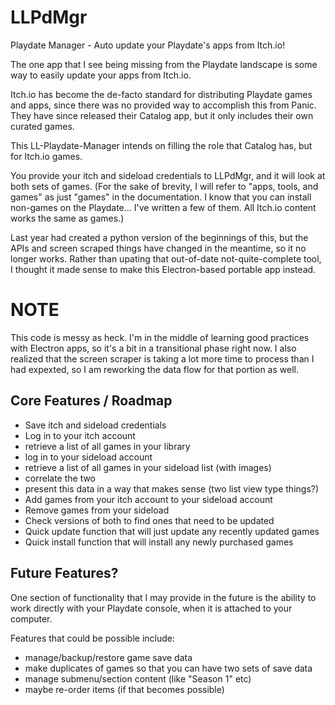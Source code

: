 # LLPdMgr

Playdate Manager - Auto update your Playdate's apps from Itch.io!

The one app that I see being missing from the Playdate landscape 
is some way to easily update your apps from Itch.io.

Itch.io has become the de-facto standard for distributing 
Playdate games and apps, since there was no provided way to 
accomplish this from Panic.  They have since released their
Catalog app, but it only includes their own curated games.

This LL-Playdate-Manager intends on filling the role that 
Catalog has, but for Itch.io games.

You provide your itch and sideload credentials to LLPdMgr,
and it will look at both sets of games. (For the sake
of brevity, I will refer to "apps, tools, and games" as 
just "games" in the documentation.  I know that you can
install non-games on the Playdate... I've written a few 
of them. All Itch.io content works the same as games.)

Last year had created a python version of the beginnings 
of this, but the APIs and screen scraped things have 
changed in the meantime, so it no longer works.  Rather
than upating that out-of-date not-quite-complete tool,
I thought it made sense to make this Electron-based 
portable app instead.

# NOTE #

This code is messy as heck. I'm in the middle of learning good
practices with Electron apps, so it's a bit in a transitional 
phase right now.  I also realized that the screen scraper is 
taking a lot more time to process than I had expexted, so I 
am reworking the data flow for that portion as well.

## Core Features / Roadmap

- Save itch and sideload credentials
- Log in to your itch account
- retrieve a list of all games in your library
- log in to your sideload account
- retrieve a list of all games in your sideload list (with images)
- correlate the two
- present this data in a way that makes sense (two list view type things?)
- Add games from your itch account to your sideload account
- Remove games from your sideload
- Check versions of both to find ones that need to be updated
- Quick update function that will just update any recently updated games
- Quick install function that will install any newly purchased games


## Future Features?

One section of functionality that I may provide in
the future is the ability to work directly with your
Playdate console, when it is attached to your computer.

Features that could be possible include:
- manage/backup/restore game save data 
- make duplicates of games so that you can have two sets of save data
- manage submenu/section content (like "Season 1" etc)
- maybe re-order items (if that becomes possible)
